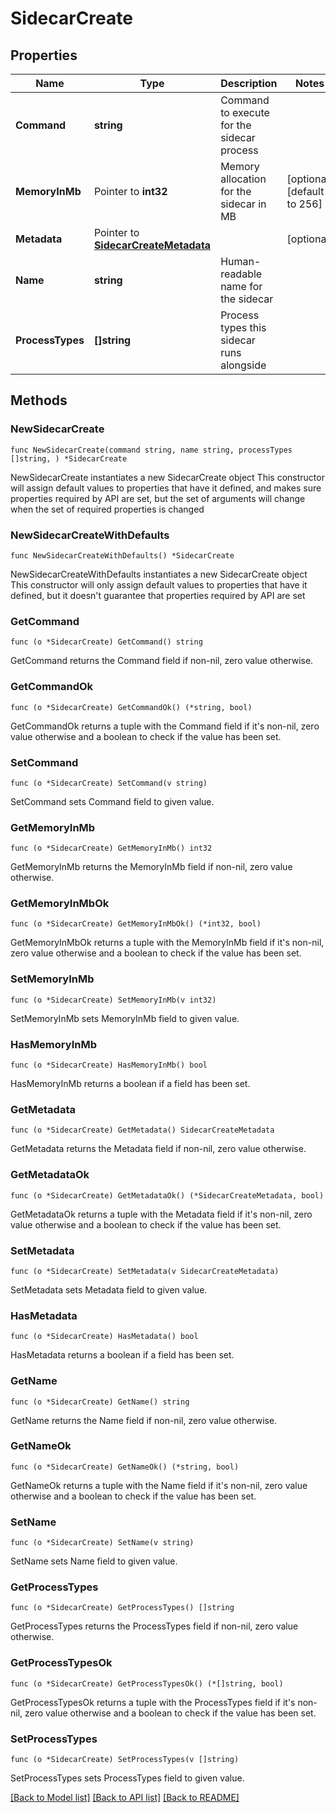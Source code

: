 # SidecarCreate

## Properties

Name | Type | Description | Notes
------------ | ------------- | ------------- | -------------
**Command** | **string** | Command to execute for the sidecar process | 
**MemoryInMb** | Pointer to **int32** | Memory allocation for the sidecar in MB | [optional] [default to 256]
**Metadata** | Pointer to [**SidecarCreateMetadata**](SidecarCreateMetadata.md) |  | [optional] 
**Name** | **string** | Human-readable name for the sidecar | 
**ProcessTypes** | **[]string** | Process types this sidecar runs alongside | 

## Methods

### NewSidecarCreate

`func NewSidecarCreate(command string, name string, processTypes []string, ) *SidecarCreate`

NewSidecarCreate instantiates a new SidecarCreate object
This constructor will assign default values to properties that have it defined,
and makes sure properties required by API are set, but the set of arguments
will change when the set of required properties is changed

### NewSidecarCreateWithDefaults

`func NewSidecarCreateWithDefaults() *SidecarCreate`

NewSidecarCreateWithDefaults instantiates a new SidecarCreate object
This constructor will only assign default values to properties that have it defined,
but it doesn't guarantee that properties required by API are set

### GetCommand

`func (o *SidecarCreate) GetCommand() string`

GetCommand returns the Command field if non-nil, zero value otherwise.

### GetCommandOk

`func (o *SidecarCreate) GetCommandOk() (*string, bool)`

GetCommandOk returns a tuple with the Command field if it's non-nil, zero value otherwise
and a boolean to check if the value has been set.

### SetCommand

`func (o *SidecarCreate) SetCommand(v string)`

SetCommand sets Command field to given value.


### GetMemoryInMb

`func (o *SidecarCreate) GetMemoryInMb() int32`

GetMemoryInMb returns the MemoryInMb field if non-nil, zero value otherwise.

### GetMemoryInMbOk

`func (o *SidecarCreate) GetMemoryInMbOk() (*int32, bool)`

GetMemoryInMbOk returns a tuple with the MemoryInMb field if it's non-nil, zero value otherwise
and a boolean to check if the value has been set.

### SetMemoryInMb

`func (o *SidecarCreate) SetMemoryInMb(v int32)`

SetMemoryInMb sets MemoryInMb field to given value.

### HasMemoryInMb

`func (o *SidecarCreate) HasMemoryInMb() bool`

HasMemoryInMb returns a boolean if a field has been set.

### GetMetadata

`func (o *SidecarCreate) GetMetadata() SidecarCreateMetadata`

GetMetadata returns the Metadata field if non-nil, zero value otherwise.

### GetMetadataOk

`func (o *SidecarCreate) GetMetadataOk() (*SidecarCreateMetadata, bool)`

GetMetadataOk returns a tuple with the Metadata field if it's non-nil, zero value otherwise
and a boolean to check if the value has been set.

### SetMetadata

`func (o *SidecarCreate) SetMetadata(v SidecarCreateMetadata)`

SetMetadata sets Metadata field to given value.

### HasMetadata

`func (o *SidecarCreate) HasMetadata() bool`

HasMetadata returns a boolean if a field has been set.

### GetName

`func (o *SidecarCreate) GetName() string`

GetName returns the Name field if non-nil, zero value otherwise.

### GetNameOk

`func (o *SidecarCreate) GetNameOk() (*string, bool)`

GetNameOk returns a tuple with the Name field if it's non-nil, zero value otherwise
and a boolean to check if the value has been set.

### SetName

`func (o *SidecarCreate) SetName(v string)`

SetName sets Name field to given value.


### GetProcessTypes

`func (o *SidecarCreate) GetProcessTypes() []string`

GetProcessTypes returns the ProcessTypes field if non-nil, zero value otherwise.

### GetProcessTypesOk

`func (o *SidecarCreate) GetProcessTypesOk() (*[]string, bool)`

GetProcessTypesOk returns a tuple with the ProcessTypes field if it's non-nil, zero value otherwise
and a boolean to check if the value has been set.

### SetProcessTypes

`func (o *SidecarCreate) SetProcessTypes(v []string)`

SetProcessTypes sets ProcessTypes field to given value.



[[Back to Model list]](../README.md#documentation-for-models) [[Back to API list]](../README.md#documentation-for-api-endpoints) [[Back to README]](../README.md)


